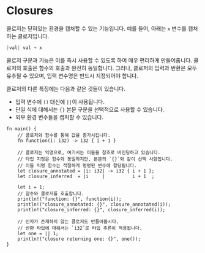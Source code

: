 # Closures

클로저는 닫혀있는 환경을 캡처할 수 있는 기능입니다. 예를 들어, 아래는 `x` 변수를 캡처하는 클로저입니다.

```rust
|val| val + x
```

클로저 구문과 기능은 이를 즉시 사용할 수 있도록 하여 매우 편리하게 만들어줍니다. 클로저의 호출은 함수의 호출과 완전히 동일합니다. 그러나, 클로저의 입력과 반환은 모두 유추될 수 있으며, 입력 변수명은 반드시 지정되어야 합니다.

클로저의 다른 특징에는 다음과 같은 것들이 있습니다.

- 입력 변수에 `()` 대신에 `||`이 사용됩니다.
- 단일 식에 대해서는 `{}` 본문 구분을 선택적으로 사용할 수 있습니다.
- 외부 환경 변수들을 캡처할 수 있습니다.

```rust,editable
fn main() {
    // 클로저와 함수를 통해 값을 증가시킵니다.
    fn function(i: i32) -> i32 { i + 1 }

    // 클로저는 익명으로, 여기서는 이들을 참조로 바인딩하고 있습니다.
    // 타입 지정은 함수와 동일하지만, 본문의 `{}`와 같이 선택 사항입니다.
    // 이들 익명 함수는 적절하게 명명된 변수에 할당됩니다.
    let closure_annotated = |i: i32| -> i32 { i + 1 };
    let closure_inferred  = |i     |          i + 1  ;

    let i = 1;
    // 함수와 클로저를 호출합니다.
    println!("function: {}", function(i));
    println!("closure_annotated: {}", closure_annotated(i));
    println!("closure_inferred: {}", closure_inferred(i));

    // 인자가 존재하지 않는 클로저도 만들어봅시다.
    // 반환 타입에 대해서는 `i32`로 타입 추론이 적용됩니다.
    let one = || 1;
    println!("closure returning one: {}", one());
}
```